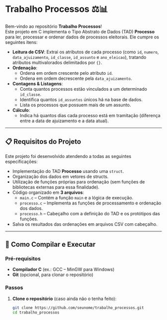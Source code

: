 # Trabalho Processos ⚖️📊

Bem-vindo ao repositório **Trabalho Processos**!  
Este projeto em C implementa o Tipo Abstrato de Dados (TAD) **Processo** para ler, processar e ordenar dados de processos eleitorais. Ele cumpre os seguintes itens:

- **Leitura de CSV**: Extrai os atributos de cada processo (como `id`, `numero`, `data_ajuizamento`, `id_classe`, `id_assunto` e `ano_eleicao`), tratando atributos multivalorados delimitados por `{}`.
- **Ordenação**:
  - Ordena em ordem crescente pelo atributo `id`.
  - Ordena em ordem decrescente pela `data_ajuizamento`.
- **Contagens & Listagens**:
  - Conta quantos processos estão vinculados a um determinado `id_classe`.
  - Identifica quantos `id_assuntos` únicos há na base de dados.
  - Lista os processos que possuem mais de um assunto.
- **Cálculo**:
  - Indica há quantos dias cada processo está em tramitação (diferença entre a data de ajuizamento e a data atual).

---

## 📋 Requisitos do Projeto

Este projeto foi desenvolvido atendendo a todas as seguintes especificações:

- Implementação do TAD **Processo** usando uma `struct`.
- Organização dos dados em vetores de structs.
- Utilização de funções próprias para ordenação (sem funções de bibliotecas externas para essa finalidade).
- Código organizado em **3 arquivos**:
  - `main.c` – Contém a função `main` e a lógica de execução.
  - `processo.c` – Implementa as funções de processamento e ordenação dos dados.
  - `processo.h` – Cabeçalho com a definição do TAD e os protótipos das funções.
- Salva os resultados das ordenações em arquivos CSV com cabeçalho.

---

## 🚀 Como Compilar e Executar

### Pré-requisitos

- **Compilador C** (ex.: GCC – MinGW para Windows)
- **Git** (opcional, para clonar o repositório)

### Passos

1. **Clone o repositório** (caso ainda não o tenha feito):

   ```bash
   git clone https://github.com/seunome/trabalho_processos.git
   cd trabalho_processos
